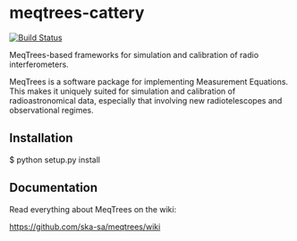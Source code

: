 meqtrees-cattery
================

[![Build Status](https://travis-ci.org/ska-sa/meqtrees-cattery.png)](https://travis-ci.org/ska-sa/meqtrees-cattery)

MeqTrees-based frameworks for simulation and calibration of radio
interferometers.

MeqTrees is a software package for implementing Measurement Equations.
This makes it uniquely suited for simulation and calibration of
radioastronomical data, especially that involving new radiotelescopes and
observational regimes.

Installation
------------

 $ python setup.py install


Documentation
-------------

Read everything about MeqTrees on the wiki:

https://github.com/ska-sa/meqtrees/wiki
